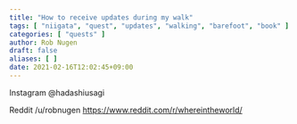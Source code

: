 ```yaml
---
title: "How to receive updates during my walk"
tags: [ "niigata", "quest", "updates", "walking", "barefoot", "book" ]
categories: [ "quests" ]
author: Rob Nugen
draft: false
aliases: [ ]
date: 2021-02-16T12:02:45+09:00
---
```


Instagram @hadashiusagi

Reddit /u/robnugen   https://www.reddit.com/r/whereintheworld/
